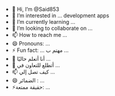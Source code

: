 - 👋 Hi, I’m @Said853
- 👀 I’m interested in ... development apps 
- 🌱 I’m currently learning ...
- 💞️ I’m looking to collaborate on ...
- 📫 How to reach me ...
- 😄 Pronouns: ...
- ⚡ Fun fact: ...
مهتم ب ...
- 🌱 أنا أتعلم حاليًا ...
- 💞️ أتطلع للتعاون في ...
- 📫 كيف تصل إلي ...
- 😄 الضمائر : ...
- ⚡حقيقة ممتعة: ...

<!---
Said853/Said853 is a ✨ special ✨ repository because its `README.md` (this file) appears on your GitHub profile.
You can click the Preview link to take a look at your changes.
--->

